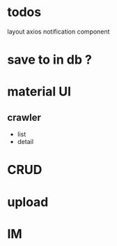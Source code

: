 # todos

layout
axios
notification component

# save to in db ?

# material UI


## crawler

- list
- detail


# CRUD



# upload


# IM